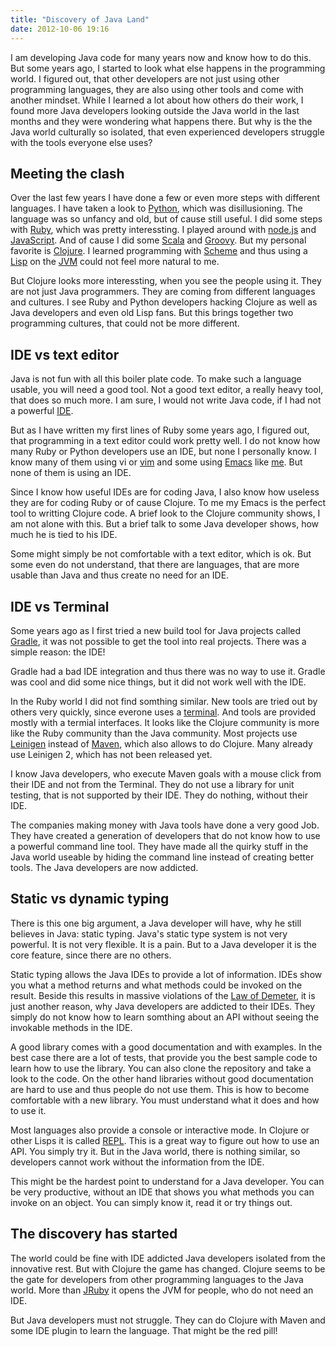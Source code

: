 ```yaml
---
title: "Discovery of Java Land"
date: 2012-10-06 19:16
---
```


I am developing Java code for many years now and know how to do this. But some years ago, I started to look what else happens in the programming world. I figured out, that other developers are not just using other programming languages, they are also using other tools and come with another mindset. While I learned a lot about how others do their work, I found more Java developers looking outside the Java world in the last months and they were wondering what happens there. But why is the the Java world culturally so isolated, that even experienced developers struggle with the tools everyone else uses?

## Meeting the clash
Over the last few years I have done a few or even more steps with different languages. I have taken a look to [Python](http://www.python.org), which was disillusioning. The language was so unfancy and old, but of cause still useful. I did some steps with [Ruby](http://www.ruby-lang.org), which was pretty interessting. I played around with [node.js](http://nodejs.org) and [JavaScript](https://en.wikipedia.org/wiki/JavaScript). And of cause I did some [Scala](http://www.scala-lang.org) and [Groovy](http://groovy.codehaus.org). But my personal favorite is [Clojure](http://clojure.org/). I learned programming with [Scheme](https://en.wikipedia.org/wiki/Scheme_\(programming_language\)) and thus using a [Lisp](https://en.wikipedia.org/wiki/Lisp_programming_language) on the [JVM](https://en.wikipedia.org/wiki/Java_virtual_machine) could not feel more natural to me.

But Clojure looks more interessting, when you see the people using it. They are not just Java programmers. They are coming from different languages and cultures. I see Ruby and Python developers hacking Clojure as well as Java developers and even old Lisp fans. But this brings together two programming cultures, that could not be more different.

## IDE vs text editor
Java is not fun with all this boiler plate code. To make such a language usable, you will need a good tool. Not a good text editor, a really heavy tool, that does so much more. I am sure, I would not write Java code, if I had not a powerful [IDE](http://www.jetbrains.com/idea/).

But as I have written my first lines of Ruby some years ago, I figured out, that programming in a text editor could work pretty well. I do not know how many Ruby or Python developers use an IDE, but none I personally know. I know many of them using vi or [vim](http://www.vim.org) and some using [Emacs](http://www.gnu.org/software/emacs/) like [me](https://github.com/jehrhardt/prelude). But none of them is using an IDE.

Since I know how useful IDEs are for coding Java, I also know how useless they are for coding Ruby or of cause Clojure. To me my Emacs is the perfect tool to writting Clojure code. A brief look to the Clojure community shows, I am not alone with this. But a brief talk to some Java developer shows, how much he is tied to his IDE.

Some might simply be not comfortable with a text editor, which is ok. But some even do not understand, that there are languages, that are more usable than Java and thus create no need for an IDE.

## IDE vs Terminal
Some years ago as I first tried a new build tool for Java projects called [Gradle](http://gradle.org), it was not possible to get the tool into real projects. There was a simple reason: the IDE!

Gradle had a bad IDE integration and thus there was no way to use it. Gradle was cool and did some nice things, but it did not work well with the IDE.

In the Ruby world I did not find somthing similar. New tools are tried out by others very quickly, since everone uses a [terminal](https://en.wikipedia.org/wiki/Terminal_emulator). And tools are provided mostly with a termial interfaces. It looks like the Clojure community is more like the Ruby community than the Java community. Most projects use [Leinigen](http://leiningen.org) instead of [Maven](https://maven.apache.org), which also allows to do Clojure. Many already use Leinigen 2, which has not been released yet.

I know Java developers, who execute Maven goals with a mouse click from their IDE and not from the Terminal. They do not use a library for unit testing, that is not supported by their IDE. They do nothing, without their IDE.

The companies making money with Java tools have done a very good Job. They have created a generation of developers that do not know how to use a powerful command line tool. They have made all the quirky stuff in the Java world useable by hiding the command line instead of creating better tools. The Java developers are now addicted.

## Static vs dynamic typing
There is this one big argument, a Java developer will have, why he still believes in Java: static typing. Java's static type system is not very powerful. It is not very flexible. It is a pain. But to a Java developer it is the core feature, since there are no others.

Static typing allows the Java IDEs to provide a lot of information. IDEs show you what a method returns and what methods could be invoked on the result. Beside this results in massive violations of the [Law of Demeter](https://en.wikipedia.org/wiki/Law_of_Demeter), it is just another reason, why Java developers are addicted to their IDEs. They simply do not know how to learn somthing about an API without seeing the invokable methods in the IDE.

A good library comes with a good documentation and with examples. In the best case there are a lot of tests, that provide you the best sample code to learn how to use the library. You can also clone the repository and take a look to the code. On the other hand libraries without good documentation are hard to use and thus people do not use them. This is how to become comfortable with a new library. You must understand what it does and how to use it.

Most languages also provide a console or interactive mode. In Clojure or other Lisps it is called [REPL](http://clojure.org/getting_started). This is a great way to figure out how to use an API. You simply try it. But in the Java world, there is nothing similar, so developers cannot work without the information from the IDE.

This might be the hardest point to understand for a Java developer. You can be very productive, without an IDE that shows you what methods you can invoke on an object. You can simply know it, read it or try things out.

## The discovery has started
The world could be fine with IDE addicted Java developers isolated from the innovative rest. But with Clojure the game has changed. Clojure seems to be the gate for developers from other programming languages to the Java world. More than [JRuby](http://jruby.org) it opens the JVM for people, who do not need an IDE.

But Java developers must not struggle. They can do Clojure with Maven and some IDE plugin to learn the language. That might be the red pill!
